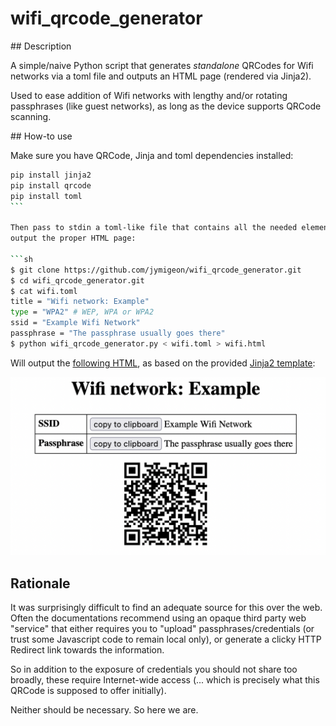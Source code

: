 # wifi_qrcode_generator

## Description

A simple/naive Python script that generates *standalone* QRCodes for Wifi
networks via a toml file and outputs an HTML page (rendered via Jinja2).

Used to ease addition of Wifi networks with lengthy and/or rotating
passphrases (like guest networks), as long as the device supports QRCode scanning.

## How-to use

Make sure you have QRCode, Jinja and toml dependencies installed:

```sh
pip install jinja2
pip install qrcode
pip install toml
``` 

Then pass to stdin a toml-like file that contains all the needed elements to
output the proper HTML page:

```sh
$ git clone https://github.com/jymigeon/wifi_qrcode_generator.git
$ cd wifi_qrcode_generator.git
$ cat wifi.toml
title = "Wifi network: Example"
type = "WPA2" # WEP, WPA or WPA2
ssid = "Example Wifi Network"
passphrase = "The passphrase usually goes there"
$ python wifi_qrcode_generator.py < wifi.toml > wifi.html
```

Will output the [following HTML](./wifi.html), as based on the provided [Jinja2 template](./template.j2):

![HTML page screenshot](./wifi_html_screenshot.png)

## Rationale

It was surprisingly difficult to find an adequate source for this over the web.
Often the documentations recommend using an opaque third party web
"service" that either requires you to "upload" passphrases/credentials (or
trust some Javascript code to remain local only), or
generate a clicky HTTP Redirect link towards the information.

So in addition to the exposure of credentials you should not share
too broadly, these require Internet-wide access (... which is precisely
what this QRCode is supposed to offer initially).

Neither should be necessary. So here we are.
